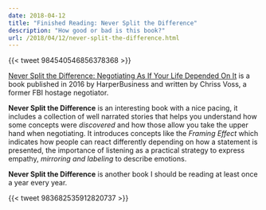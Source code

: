 ```yaml
---
date: 2018-04-12
title: "Finished Reading: Never Split the Difference"
description: "How good or bad is this book?"
url: /2018/04/12/never-split-the-difference.html
---
```


{{< tweet 984540546856378368 >}}

[Never Split the Difference: Negotiating As If Your Life Depended On It](https://smile.amazon.com/gp/product/B014DUR7L2/) is a book published in 2016 by HarperBusiness and written by Chriss Voss, a former FBI hostage negotiator.

**Never Split the Difference** is an interesting book with a nice pacing, it includes a collection of well narrated stories that helps you understand how some concepts were _discovered_ and how those allow you take the upper hand when negotiating. It introduces concepts like the _Framing Effect_ which indicates how people can react differently depending on how a statement is presented, the importance of listening as a practical strategy to express empathy, _mirroring and labeling_ to describe emotions.

**Never Split the Difference** is another book I should be reading at least once a year every year.

{{< tweet 983682535912820737 >}}
